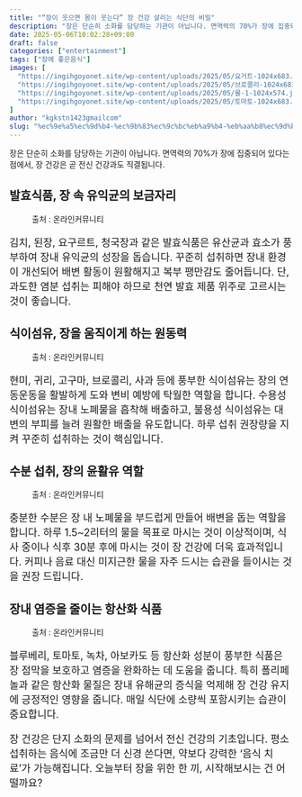 ```yaml
---
title: "“장이 웃으면 몸이 웃는다” 장 건강 살리는 식단의 비밀"
description: "장은 단순히 소화를 담당하는 기관이 아닙니다. 면역력의 70%가 장에 집중되어 있다는 점에서, 장 건강은 곧 전신 건강과도 직결됩니다."
date: 2025-05-06T10:02:28+09:00
draft: false
categories: ["entertainment"]
tags: ["장에 좋은음식"]
images: [
  "https://ingihgoyonet.site/wp-content/uploads/2025/05/요거트-1024x683.jpg"
  "https://ingihgoyonet.site/wp-content/uploads/2025/05/브로콜리-1024x683.jpg"
  "https://ingihgoyonet.site/wp-content/uploads/2025/05/물-1-1024x574.jpg"
  "https://ingihgoyonet.site/wp-content/uploads/2025/05/토마토-1024x683.jpg"
]
author: "kgkstn1423gmailcom"
slug: "%ec%9e%a5%ec%9d%b4-%ec%9b%83%ec%9c%bc%eb%a9%b4-%eb%aa%b8%ec%9d%b4-%ec%9b%83%eb%8a%94%eb%8b%a4-%ec%9e%a5-%ea%b1%b4%ea%b0%95-%ec%82%b4%eb%a6%ac%eb%8a%94-%ec%8b%9d%eb%8b%a8%ec%9d%98"
---
```


<p>장은 단순히 소화를 담당하는 기관이 아닙니다. 면역력의 70%가 장에 집중되어 있다는 점에서, 장 건강은 곧 전신 건강과도 직결됩니다.</p> <h2 >발효식품, 장 속 유익균의 보금자리</h2> <figure ><img src="https://ingihgoyonet.site/wp-content/uploads/2025/05/요거트-1024x683.jpg" alt="" style="aspect-ratio:16/9;object-fit:cover"/><figcaption >출처 : 온라인커뮤니티</figcaption></figure> <p style="font-size:18px">김치, 된장, 요구르트, 청국장과 같은 발효식품은 유산균과 효소가 풍부하여 장내 유익균의 성장을 돕습니다. 꾸준히 섭취하면 장내 환경이 개선되어 배변 활동이 원활해지고 복부 팽만감도 줄어듭니다. 단, 과도한 염분 섭취는 피해야 하므로 천연 발효 제품 위주로 고르시는 것이 좋습니다.</p> <h2 >식이섬유, 장을 움직이게 하는 원동력</h2> <figure ><img src="https://ingihgoyonet.site/wp-content/uploads/2025/05/브로콜리-1024x683.jpg" alt="" style="aspect-ratio:16/9;object-fit:cover"/><figcaption >출처 : 온라인커뮤니티</figcaption></figure> <p style="font-size:18px">현미, 귀리, 고구마, 브로콜리, 사과 등에 풍부한 식이섬유는 장의 연동운동을 활발하게 도와 변비 예방에 탁월한 역할을 합니다. 수용성 식이섬유는 장내 노폐물을 흡착해 배출하고, 불용성 식이섬유는 대변의 부피를 늘려 원활한 배출을 유도합니다. 하루 섭취 권장량을 지켜 꾸준히 섭취하는 것이 핵심입니다.</p> <h2 >수분 섭취, 장의 윤활유 역할</h2> <figure ><img src="https://ingihgoyonet.site/wp-content/uploads/2025/05/물-1-1024x574.jpg" alt="" style="aspect-ratio:16/9;object-fit:cover"/><figcaption >출처 : 온라인커뮤니티</figcaption></figure> <p style="font-size:18px">충분한 수분은 장 내 노폐물을 부드럽게 만들어 배변을 돕는 역할을 합니다. 하루 1.5~2리터의 물을 목표로 마시는 것이 이상적이며, 식사 중이나 식후 30분 후에 마시는 것이 장 건강에 더욱 효과적입니다. 커피나 음료 대신 미지근한 물을 자주 드시는 습관을 들이시는 것을 권장 드립니다.</p> <h2 >장내 염증을 줄이는 항산화 식품</h2> <figure ><img src="https://ingihgoyonet.site/wp-content/uploads/2025/05/토마토-1024x683.jpg" alt="" style="aspect-ratio:16/9;object-fit:cover"/><figcaption >출처 : 온라인커뮤니티</figcaption></figure> <p style="font-size:18px">블루베리, 토마토, 녹차, 아보카도 등 항산화 성분이 풍부한 식품은 장 점막을 보호하고 염증을 완화하는 데 도움을 줍니다. 특히 폴리페놀과 같은 항산화 물질은 장내 유해균의 증식을 억제해 장 건강 유지에 긍정적인 영향을 줍니다. 매일 식단에 소량씩 포함시키는 습관이 중요합니다.</p> <p style="font-size:18px">장 건강은 단지 소화의 문제를 넘어서 전신 건강의 기초입니다. 평소 섭취하는 음식에 조금만 더 신경 쓴다면, 약보다 강력한 ‘음식 치료’가 가능해집니다. 오늘부터 장을 위한 한 끼, 시작해보시는 건 어떨까요?</p>